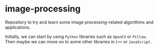 # image-processing
Repository to try and learn some image processing-related algorithms and applications.

Initially, we can start by using `Python` libraries such as `OpenCV` or `Pillow`. Then maybe we can move on to some other libraries in `C++` or `JavaScript`.
